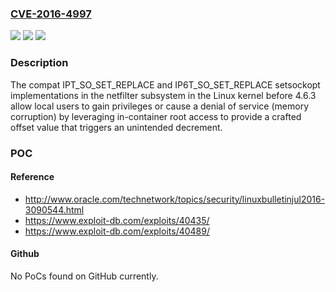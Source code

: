 ### [CVE-2016-4997](https://cve.mitre.org/cgi-bin/cvename.cgi?name=CVE-2016-4997)
![](https://img.shields.io/static/v1?label=Product&message=n%2Fa&color=blue)
![](https://img.shields.io/static/v1?label=Version&message=%3D%20n%2Fa%20&color=brighgreen)
![](https://img.shields.io/static/v1?label=Vulnerability&message=n%2Fa&color=brighgreen)

### Description

The compat IPT_SO_SET_REPLACE and IP6T_SO_SET_REPLACE setsockopt implementations in the netfilter subsystem in the Linux kernel before 4.6.3 allow local users to gain privileges or cause a denial of service (memory corruption) by leveraging in-container root access to provide a crafted offset value that triggers an unintended decrement.

### POC

#### Reference
- http://www.oracle.com/technetwork/topics/security/linuxbulletinjul2016-3090544.html
- https://www.exploit-db.com/exploits/40435/
- https://www.exploit-db.com/exploits/40489/

#### Github
No PoCs found on GitHub currently.

